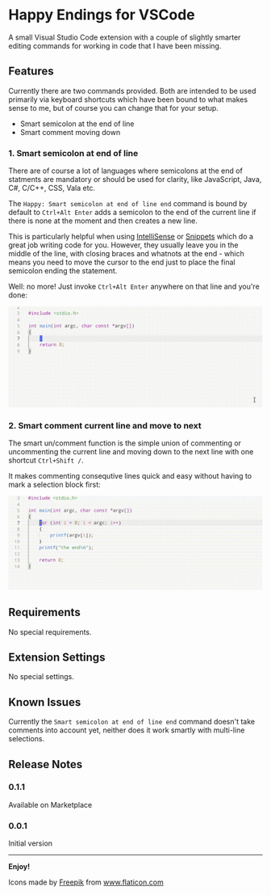 # **Happy Endings** for VSCode

A small Visual Studio Code extension with a couple of slightly smarter editing commands for working in code that I have been missing.

## Features

Currently there are two commands provided. Both are intended to be used primarily via keyboard shortcuts which have been bound to what makes sense to me, but of course you can change that for your setup.

* Smart semicolon at the end of line
* Smart comment moving down

### 1. Smart semicolon at end of line

There are of course a lot of languages where semicolons at the end of statments are mandatory or should be used for clarity, like JavaScript, Java, C#, C/C++, CSS, Vala etc.

The `Happy: Smart semicolon at end of line end` command is bound by default to `Ctrl+Alt Enter` adds a semicolon to the end of the current line if there is none at the moment and then creates a new line.

This is particularly helpful when using [IntelliSense](https://code.visualstudio.com/docs/editor/intellisense) or [Snippets](https://code.visualstudio.com/docs/editor/userdefinedsnippets) which do a great job writing code for you. However, they usually leave you in the middle of the line, with closing braces and whatnots at the end - which means you need to move the cursor to the end just to place the final semicolon ending the statement.

Well: no more! Just invoke `Ctrl+Alt Enter` anywhere on that line and you're done:

![smart semicolon](https://raw.githubusercontent.com/olifink/vscode-happy-endings/main/screenshots/smart-semicolon.gif)

### 2. Smart comment current line and move to next

The smart un/comment function is the simple union of commenting or uncommenting the current line and moving down to the next line with one shortcut `Ctrl+Shift /`. 

It makes commenting consequtive lines quick and easy without having to mark a selection block first:

![smart comment](https://raw.githubusercontent.com/olifink/vscode-happy-endings/main/screenshots/smart-comment.gif)


## Requirements

No special requirements.

## Extension Settings

No special settings.

## Known Issues

Currently the `Smart semicolon at end of line end` command doesn't take comments into account yet, neither does it work smartly with multi-line selections.

## Release Notes

### 0.1.1

Available on Marketplace

### 0.0.1

Initial version

-----------------------------------------------------------------------------------------------------------


**Enjoy!**

Icons made by <a href="https://www.freepik.com" title="Freepik">Freepik</a> from <a href="https://www.flaticon.com/" title="Flaticon">www.flaticon.com</a></div>